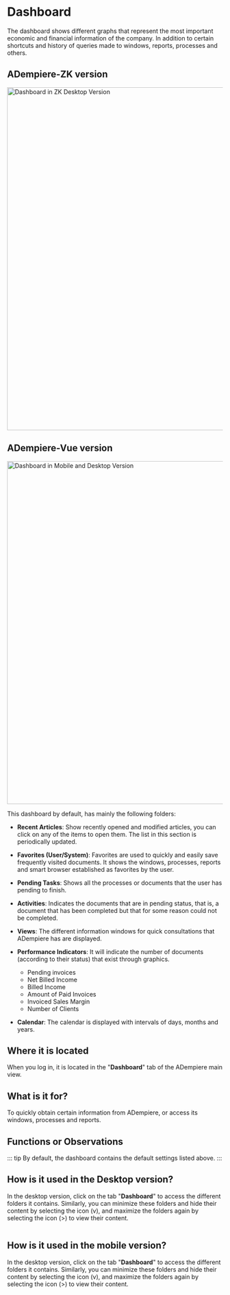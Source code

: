 # Dashboard

The dashboard shows different graphs that represent the most important economic and financial information of the company. In addition to certain shortcuts and history of queries made to windows, reports, processes and others.

## ADempiere-ZK version

<img :src="$withBase('/images/components/dashboard/zk-desktop-version-dashboard.png')" alt="Dashboard in ZK Desktop Version" width="800px">

## ADempiere-Vue version

<img :src="$withBase('/images/components/dashboard/dashboard-desktop-mobile.png')" alt="Dashboard in Mobile and Desktop Version" width="800px">

This dashboard by default, has mainly the following folders:

- **Recent Articles**: Show recently opened and modified articles, you can click on any of the items to open them. The list in this section is periodically updated.

- **Favorites (User/System)**: Favorites are used to quickly and easily save frequently visited documents. It shows the windows, processes, reports and smart browser established as favorites by the user.

- **Pending Tasks**: Shows all the processes or documents that the user has pending to finish.

- **Activities**: Indicates the documents that are in pending status, that is, a document that has been completed but that for some reason could not be completed.

- **Views**: The different information windows for quick consultations that ADempiere has are displayed.

- **Performance Indicators**: It will indicate the number of documents (according to their status) that exist through graphics.

  - Pending invoices
  - Net Billed Income
  - Billed Income
  - Amount of Paid Invoices
  - Invoiced Sales Margin
  - Number of Clients

- **Calendar**: The calendar is displayed with intervals of days, months and years.

## Where it is located

When you log in, it is located in the "**Dashboard**" tab of the ADempiere main view.

## What is it for?

To quickly obtain certain information from ADempiere, or access its windows, processes and reports.

## Functions or Observations

::: tip
By default, the dashboard contains the default settings listed above.
:::

## How is it used in the Desktop version?

In the desktop version, click on the tab "**Dashboard**" to access the different folders it contains. Similarly, you can minimize these folders and hide their content by selecting the icon (v), and maximize the folders again by selecting the icon (>) to view their content.

<img :src="$withBase('/images/components/dashboard/how-to-use-it-in-the-desktop-version.gif')" />

## How is it used in the mobile version?

In the desktop version, click on the tab "**Dashboard**" to access the different folders it contains. Similarly, you can minimize these folders and hide their content by selecting the icon (v), and maximize the folders again by selecting the icon (>) to view their content.

<img :src="$withBase('/images/components/dashboard/how-to-use-it-in-the-mobile-version.gif')" />
